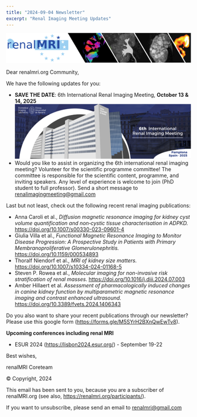 ```yaml
---
title: "2024-09-04 Newsletter"
excerpt: "Renal Imaging Meeting Updates"
---
```


![image-center](/assets/images/newsletter_renalMRI.png)

Dear renalmri.org Community,

We have the following updates for you: 

- **SAVE THE DATE**: 6th International Renal Imaging Meeting, **October 13 & 14, 2025**
![image-center](/assets/images/pamplona2025/BannerRenalmeeting_2025.png)
- Would you like to assist in organizing the 6th international renal imaging meeting? Volunteer for the scientific programme committee! The committee is responsible for the scientific content, programme, and inviting speakers. Any level of experience is welcome to join (PhD student to full professor). Send a short message to renalimagingmeeting@gmail.com

Last but not least, check out the following recent renal imaging publications:

- Anna Caroli et al., *Diffusion magnetic resonance imaging for kidney cyst volume quantification and non‑cystic tissue characterisation in ADPKD.* https://doi.org/10.1007/s00330-023-09601-4
- Giulia Villa et al., *Functional Magnetic Resonance Imaging to Monitor Disease Progression: A Prospective Study in Patients with Primary Membranoproliferative Glomerulonephritis.* https://doi.org/10.1159/000534893
- Thoralf Niendorf et al., *MRI of kidney size matters.* https://doi.org/10.1007/s10334-024-01168-5
- Steven P. Rowea et al., *Molecular imaging for non-invasive risk stratification of renal masses.* https://doi.org/10.1016/j.diii.2024.07.003
- Amber Hillaert et al. *Assessment of pharmacologically induced changes in canine kidney function by multiparametric magnetic resonance imaging and contrast enhanced ultrasound.* https://doi.org/10.3389/fvets.2024.1406343

Do you also want to share your recent publications through our newsletter? Please use this google form (https://forms.gle/M5SYrH2BXnQwEwTv8).

**Upcoming conferences including renal MRI**
- ESUR 2024 (https://lisbon2024.esur.org/) - September 19-22
 
 
 
Best wishes, 

renalMRI Coreteam

© Copyright, 2024

This email has been sent to you, because you are a subscriber of renalMRI.org (see also, https://renalmri.org/participants/).

If you want to unsubscribe, please send an email to renalmri@gmail.com


